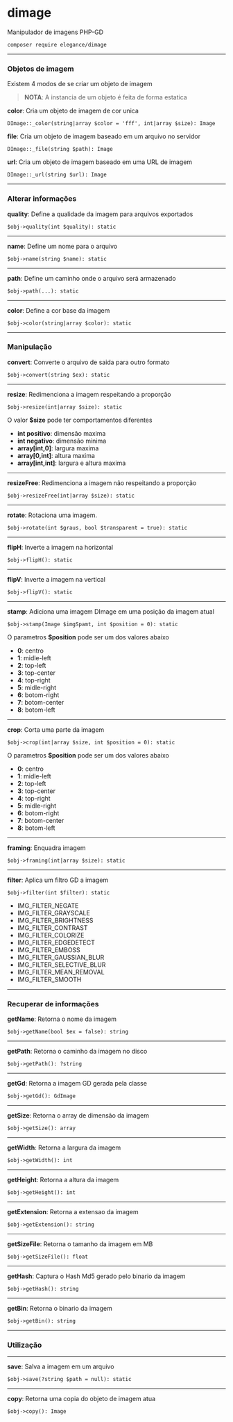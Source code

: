 # dimage
Manipulador de imagens PHP-GD

    composer require elegance/dimage

---

### Objetos de imagem

Existem 4 modos de se criar um objeto de imagem

> **NOTA**: A instancia de um objeto é feita de forma estatica

**color**: Cria um objeto de imagem de cor unica

    DImage::_color(string|array $color = 'fff', int|array $size): Image

**file**: Cria um objeto de imagem baseado em um arquivo no servidor

    DImage::_file(string $path): Image

**url**: Cria um objeto de imagem baseado em uma URL de imagem

    DImage::_url(string $url): Image

---

### Alterar informações

**quality**: Define a qualidade da imagem para arquivos exportados

    $obj->quality(int $quality): static

---

**name**: Define um nome para o arquivo

    $obj->name(string $name): static

---

**path**: Define um caminho onde o arquivo será armazenado

    $obj->path(...): static

---

**color**: Define a cor base da imagem

    $obj->color(string|array $color): static

---

### Manipulação

**convert**: Converte o arquivo de saida para outro formato

    $obj->convert(string $ex): static

---

**resize**: Redimenciona a imagem respeitando a proporção

    $obj->resize(int|array $size): static

O valor **$size** pode ter comportamentos diferentes

- **int positivo**: dimensão maxima
- **int negativo**: dimensão minima
- **array[int,0]**: largura maxima
- **array[0,int]**: altura maxima
- **array[int,int]**: largura e altura maxima

---

**resizeFree**: Redimenciona a imagem não respeitando a proporção

    $obj->resizeFree(int|array $size): static

---

**rotate**: Rotaciona uma imagem.

    $obj->rotate(int $graus, bool $transparent = true): static

---

**flipH**: Inverte a imagem na horizontal

    $obj->flipH(): static

---

**flipV**: Inverte a imagem na vertical

    $obj->flipV(): static

---

**stamp**: Adiciona uma imagem DImage em uma posição da imagem atual

    $obj->stamp(Image $imgSpamt, int $position = 0): static

O parametros **$position** pode ser um dos valores abaixo

- **0**: centro
- **1**: midle-left
- **2**: top-left
- **3**: top-center
- **4**: top-right
- **5**: midle-right
- **6**: botom-right
- **7**: botom-center
- **8**: botom-left

---

**crop**: Corta uma parte da imagem

    $obj->crop(int|array $size, int $position = 0): static

O parametros **$position** pode ser um dos valores abaixo

- **0**: centro
- **1**: midle-left
- **2**: top-left
- **3**: top-center
- **4**: top-right
- **5**: midle-right
- **6**: botom-right
- **7**: botom-center
- **8**: botom-left

---

**framing**: Enquadra imagem

    $obj->framing(int|array $size): static

---

**filter**: Aplica um filtro GD a imagem

    $obj->filter(int $filter): static

- IMG_FILTER_NEGATE
- IMG_FILTER_GRAYSCALE
- IMG_FILTER_BRIGHTNESS
- IMG_FILTER_CONTRAST
- IMG_FILTER_COLORIZE
- IMG_FILTER_EDGEDETECT
- IMG_FILTER_EMBOSS
- IMG_FILTER_GAUSSIAN_BLUR
- IMG_FILTER_SELECTIVE_BLUR
- IMG_FILTER_MEAN_REMOVAL
- IMG_FILTER_SMOOTH

---

### Recuperar de informações

**getName**: Retorna o nome da imagem

    $obj->getName(bool $ex = false): string

---

**getPath**: Retorna o caminho da imagem no disco

    $obj->getPath(): ?string

---

**getGd**: Retorna a imagem GD gerada pela classe

    $obj->getGd(): GdImage

---

**getSize**: Retorna o array de dimensão da imagem

    $obj->getSize(): array

---

**getWidth**: Retorna a largura da imagem

    $obj->getWidth(): int

---

**getHeight**: Retorna a altura da imagem

    $obj->getHeight(): int

---

**getExtension**: Retorna a extensao da imagem

    $obj->getExtension(): string

---

**getSizeFile**: Retorna o tamanho da imagem em MB

    $obj->getSizeFile(): float

---

**getHash**: Captura o Hash Md5 gerado pelo binario da imagem

    $obj->getHash(): string

---

**getBin**: Retorna o binario da imagem

    $obj->getBin(): string

---

### Utilização

---

**save**: Salva a imagem em um arquivo

    $obj->save(?string $path = null): static

---

**copy**: Retorna uma copia do objeto de imagem atua

    $obj->copy(): Image